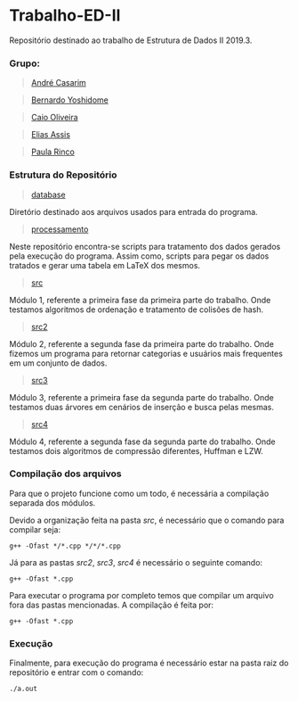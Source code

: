 # Trabalho-ED-II

Repositório destinado ao trabalho de Estrutura de Dados II 2019.3.

<h3>Grupo:</h3>

>[André Casarim](https://github.com/AndreCasarim)

>[Bernardo Yoshidome](https://github.com/Developer-Hannya)

>[Caio Oliveira](https://github.com/caiosdeo)

>[Elias Assis](https://github.com/eliascassis)

>[Paula Rinco](https://github.com/PaulaRRP)

<h3>Estrutura do Repositório</h3>

>[database](https://github.com/caiosdeo/Trabalho-ED-II/tree/master/database)

Diretório destinado aos arquivos usados para entrada do programa.

>[processamento](https://github.com/caiosdeo/Trabalho-ED-II/tree/master/processamento)

Neste repositório encontra-se scripts para tratamento dos dados gerados pela execução do programa. 
Assim como, scripts para pegar os dados tratados e gerar uma tabela em LaTeX dos mesmos.

>[src](https://github.com/caiosdeo/Trabalho-ED-II/tree/master/src)

Módulo 1, referente a primeira fase da primeira parte do trabalho. Onde testamos algoritmos de ordenação e tratamento de colisões de hash.

>[src2](https://github.com/caiosdeo/Trabalho-ED-II/tree/master/src2)

Módulo 2, referente a segunda fase da primeira parte do trabalho. Onde fizemos um programa para retornar categorias e usuários mais frequentes em um conjunto de dados.

>[src3](https://github.com/caiosdeo/Trabalho-ED-II/tree/master/src3)

Módulo 3, referente a primeira fase da segunda parte do trabalho. Onde testamos duas árvores em cenários de inserção e busca pelas mesmas.

>[src4](https://github.com/caiosdeo/Trabalho-ED-II/tree/master/src4)

Módulo 4, referente a segunda fase da segunda parte do trabalho. Onde testamos dois algoritmos de compressão diferentes, Huffman e LZW.

<h3>Compilação dos arquivos</h3>

Para que o projeto funcione como um todo, é necessária a compilação separada dos módulos.
    
Devido a organização feita na pasta *src*, é necessário que o comando para compilar seja:

    g++ -Ofast */*.cpp */*/*.cpp

Já para as pastas *src2*, *src3*, *src4* é necessário o seguinte comando: 
  
	g++ -Ofast *.cpp
    
Para executar o programa por completo temos que compilar um arquivo fora das pastas mencionadas.
A compilação é feita por: 
    
    g++ -Ofast *.cpp

<h3>Execução</h3>

Finalmente, para execução do programa é necessário estar na pasta raiz do repositório e entrar com o comando:

	./a.out